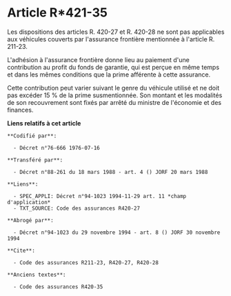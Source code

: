 # Article R*421-35

Les dispositions des articles R. 420-27 et R. 420-28 ne sont pas applicables aux véhicules couverts par l'assurance frontière
mentionnée à l'article R. 211-23.

L'adhésion à l'assurance frontière donne lieu au paiement d'une contribution au profit du fonds de garantie, qui est perçue
en même temps et dans les mêmes conditions que la prime afférente à cette assurance.

Cette contribution peut varier suivant le genre du véhicule utilisé et ne doit pas excéder 15 % de la prime susmentionnée.
Son montant et les modalités de son recouvrement sont fixés par arrêté du ministre de l'économie et des finances.

**Liens relatifs à cet article**

	**Codifié par**:

	  - Décret n°76-666 1976-07-16

	**Transféré par**:

	  - Décret n°88-261 du 18 mars 1988 - art. 4 () JORF 20 mars 1988

	**Liens**:

	  - SPEC_APPLI: Décret n°94-1023 1994-11-29 art. 11 *champ d'application*
	  - TXT_SOURCE: Code des assurances R420-27

	**Abrogé par**:

	  - Décret n°94-1023 du 29 novembre 1994 - art. 8 () JORF 30 novembre 1994

	**Cite**:

	  - Code des assurances R211-23, R420-27, R420-28

	**Anciens textes**:

	  - Code des assurances R420-35
